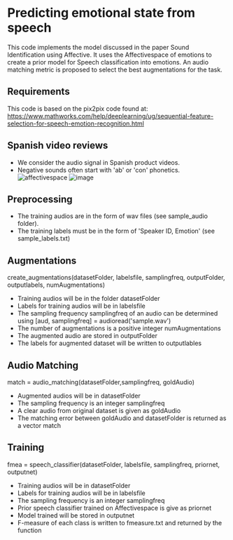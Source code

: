Predicting emotional state from speech
===
This code implements the model discussed in the paper Sound Identification using Affective. It uses the Affectivespace of emotions to create a prior model for Speech classification into emotions. An audio matching metric is proposed to select the best augmentations for the task. 

Requirements
---
This code is based on the pix2pix code found at:
https://www.mathworks.com/help/deeplearning/ug/sequential-feature-selection-for-speech-emotion-recognition.html

Spanish video reviews
---
- We consider the audio signal in Spanish product videos. 
- Negative sounds often start with 'ab' or 'con' phonetics.
![affectivespace](https://user-images.githubusercontent.com/65399216/141210623-89cd06ad-bb20-4c24-9d5d-768d6d9136ed.jpeg)
![image](https://user-images.githubusercontent.com/65399216/141210851-2a3db50a-f1b7-4e7b-aedb-30ee9dfe53d6.gif)

Preprocessing
---
- The training audios are in the form of wav files (see sample_audio folder).
- The training labels must be in the form of 'Speaker ID, Emotion' (see sample_labels.txt)

Augmentations
---
create_augmentations(datasetFolder, labelsfile, samplingfreq, outputFolder, outputlabels, numAugmentations)
- Training audios will be in the folder datasetFolder
- Labels for training audios will be in labelsfile
- The sampling frequency samplingfreq of an audio can be determined using [aud, samplingfreq] = audioread('sample.wav')
- The number of augmentations is a positive integer numAugmentations
- The augmented audio are stored in outputFolder
- The labels for augmented dataset will be written to outputlables

Audio Matching
---
match = audio_matching(datasetFolder,samplingfreq, goldAudio)
- Augmented audios will be in datasetFolder
- The sampling frequency is an integer samplingfreq
- A clear audio from original dataset is given as goldAudio
- The matching error between goldAudio and datasetFolder is returned as a vector match


Training
---
fmea = speech_classifier(datasetFolder, labelsfile, samplingfreq, priornet, outputnet)
- Training audios will be in datasetFolder
- Labels for training audios will be in labelsfile
- The sampling frequency is an integer samplingfreq 
- Prior speech classifier trained on Affectivespace is give as priornet
- Model trained will be stored in outputnet
- F-measure of each class is written to fmeasure.txt and returned by the function

